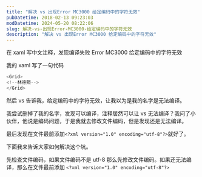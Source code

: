 ```yaml
---
title: "解决 vs 出现Error MC3000 给定编码中的字符无效"
pubDatetime: 2018-02-13 09:23:03
modDatetime: 2024-05-20 08:22:06
slug: 解决-vs-出现Error-MC3000-给定编码中的字符无效
description: "解决 vs 出现Error MC3000 给定编码中的字符无效"
---
```





在 xaml 写中文注释，发现编译失败 Error MC3000 给定编码中的字符无效

<!--more-->


<!-- CreateTime:2018/2/13 17:23:03 -->


我的 xaml 写了一句代码

```csharp
<Grid>
<!--林德熙-->
</Grid>
```

然后 vs 告诉我，给定编码中的字符无效，让我以为是我的名字是无法编译。

我尝试删掉了我的名字，发现可以编译，注释居然可以让 vs 无法编译？我问了小伙伴，他说是编码问题，于是我就去修改文件编码，但是发现还是无法编译。

最后发现在文件最前添加`<?xml version="1.0" encoding="utf-8"?>`就好了。

下面我来告诉大家如何解决这个坑。

先检查文件编码，如果文件编码不是 utf-8 那么先修改文件编码。如果还无法编译，那么在文件最前添加 `<?xml version="1.0" encoding="utf-8"?>`

